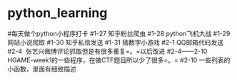 # python_learning
#每天做个python小程序打卡
#1-27 知乎粉丝爬虫
#1-28 python飞机大战
#1-29 网站小说爬取
#1-30 知乎私信发送
#1-31 猜数字小游戏
#2-1  QQ邮箱代码发送
#2-4  张艺兴微博评论抓取但是有很多重复=。=以后改进
#2-4——2-10 HGAME-week1的一些程序，在做CTF题目所以少了很多=。=
#2-10 一些列表的小函数，里面有细致描述
